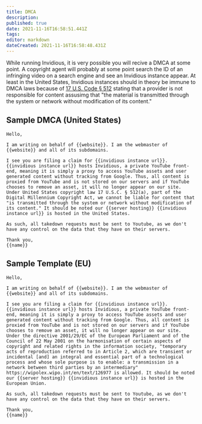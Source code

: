```yaml
---
title: DMCA
description: 
published: true
date: 2021-11-16T16:58:51.441Z
tags: 
editor: markdown
dateCreated: 2021-11-16T16:58:48.431Z
---
```


While running Invidious, it is very possible you will recive a DMCA at some point. A copyright agent will probably at some point search the ID of an infringing video on a search engine and see an Invidious instance appear. At least in the United States, Invidious instances should in theory be immune to DMCA laws because of [17 U.S. Code § 512](https://www.law.cornell.edu/uscode/text/17/512) stating that a provider is not responsible for content assusimg that "the material is transmitted through the system or network without modification of its content."

## Sample DMCA (United States)

```
Hello,

I am writing on behalf of {{website}}. I am the webmaster of {{website}} and all of its subdomains.

I see you are filing a claim for {{invidious instance url}}. {{invidious instance url}} hosts Invidious, a private YouTube front-end, meaning it is simply a proxy to access YouTube assets and user generated content without tracking from Google. Thus, all content is proxied from YouTube and is not stored on our servers and if YouTube chooses to remove an asset, it will no longer appear on our site.
Under United States copyright law 17 U.S.C. § 512(a), part of the Digital Millennium Copyright Act, we cannot be liable for content that "is transmitted through the system or network without modification of its content." It should be noted our {{server hosting}} {{invidious instance url}} is hosted in the United States.

As such, all takedown requests must be sent to Youtube, as we don't have any control on the data that they have on their servers.

Thank you,
{{name}}
```

## Sample Template (EU)

```
Hello,

I am writing on behalf of {{website}}. I am the webmaster of {{website}} and all of its subdomains.

I see you are filing a claim for {{invidious instance url}}. {{invidious instance url}} hosts Invidious, a private YouTube front-end, meaning it is simply a proxy to access YouTube assets and user generated content without tracking from Google. Thus, all content is proxied from YouTube and is not stored on our servers and if YouTube chooses to remove an asset, it will no longer appear on our site.
Under the directive 2001/29/EC of the European Parliament and of the Council of 22 May 2001 on the harmonisation of certain aspects of copyright and related rights in the information society, "temporary acts of reproduction referred to in Article 2, which are transient or incidental [and] an integral and essential part of a technological process and whose sole purpose is to enable: a transmission in a network between third parties by an intermediary" https://wipolex.wipo.int/en/text/126977 is allowed. It should be noted our {{server hosting}} {{invidious instance url}} is hosted in the European Union.

As such, all takedown requests must be sent to Youtube, as we don't have any control on the data that they have on their servers.

Thank you,
{{name}}
```
